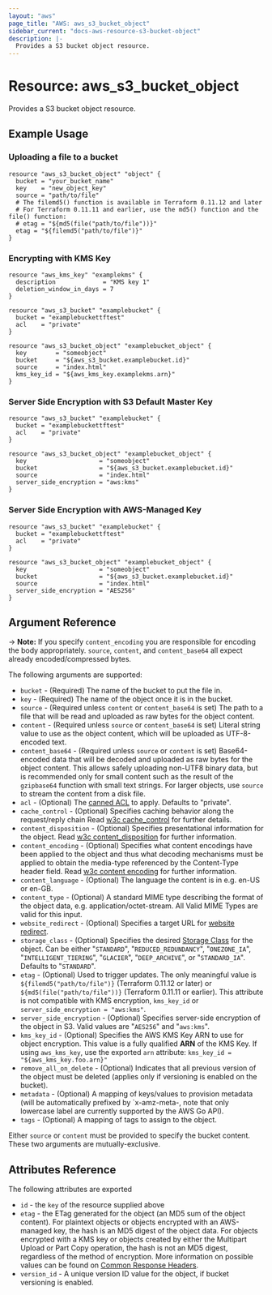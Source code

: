 ```yaml
---
layout: "aws"
page_title: "AWS: aws_s3_bucket_object"
sidebar_current: "docs-aws-resource-s3-bucket-object"
description: |-
  Provides a S3 bucket object resource.
---
```


# Resource: aws_s3_bucket_object

Provides a S3 bucket object resource.

## Example Usage

### Uploading a file to a bucket

```hcl
resource "aws_s3_bucket_object" "object" {
  bucket = "your_bucket_name"
  key    = "new_object_key"
  source = "path/to/file"
  # The filemd5() function is available in Terraform 0.11.12 and later
  # For Terraform 0.11.11 and earlier, use the md5() function and the file() function:
  # etag = "${md5(file("path/to/file"))}"
  etag = "${filemd5("path/to/file")}"
}
```

### Encrypting with KMS Key

```hcl
resource "aws_kms_key" "examplekms" {
  description             = "KMS key 1"
  deletion_window_in_days = 7
}

resource "aws_s3_bucket" "examplebucket" {
  bucket = "examplebuckettftest"
  acl    = "private"
}

resource "aws_s3_bucket_object" "examplebucket_object" {
  key        = "someobject"
  bucket     = "${aws_s3_bucket.examplebucket.id}"
  source     = "index.html"
  kms_key_id = "${aws_kms_key.examplekms.arn}"
}
```

### Server Side Encryption with S3 Default Master Key

```hcl
resource "aws_s3_bucket" "examplebucket" {
  bucket = "examplebuckettftest"
  acl    = "private"
}

resource "aws_s3_bucket_object" "examplebucket_object" {
  key                    = "someobject"
  bucket                 = "${aws_s3_bucket.examplebucket.id}"
  source                 = "index.html"
  server_side_encryption = "aws:kms"
}
```

### Server Side Encryption with AWS-Managed Key

```hcl
resource "aws_s3_bucket" "examplebucket" {
  bucket = "examplebuckettftest"
  acl    = "private"
}

resource "aws_s3_bucket_object" "examplebucket_object" {
  key                    = "someobject"
  bucket                 = "${aws_s3_bucket.examplebucket.id}"
  source                 = "index.html"
  server_side_encryption = "AES256"
}
```

## Argument Reference

-> **Note:** If you specify `content_encoding` you are responsible for encoding the body appropriately. `source`, `content`, and `content_base64` all expect already encoded/compressed bytes.

The following arguments are supported:

* `bucket` - (Required) The name of the bucket to put the file in.
* `key` - (Required) The name of the object once it is in the bucket.
* `source` - (Required unless `content` or `content_base64` is set) The path to a file that will be read and uploaded as raw bytes for the object content.
* `content` - (Required unless `source` or `content_base64` is set) Literal string value to use as the object content, which will be uploaded as UTF-8-encoded text.
* `content_base64` - (Required unless `source` or `content` is set) Base64-encoded data that will be decoded and uploaded as raw bytes for the object content. This allows safely uploading non-UTF8 binary data, but is recommended only for small content such as the result of the `gzipbase64` function with small text strings. For larger objects, use `source` to stream the content from a disk file.
* `acl` - (Optional) The [canned ACL](https://docs.aws.amazon.com/AmazonS3/latest/dev/acl-overview.html#canned-acl) to apply. Defaults to "private".
* `cache_control` - (Optional) Specifies caching behavior along the request/reply chain Read [w3c cache_control](http://www.w3.org/Protocols/rfc2616/rfc2616-sec14.html#sec14.9) for further details.
* `content_disposition` - (Optional) Specifies presentational information for the object. Read [w3c content_disposition](http://www.w3.org/Protocols/rfc2616/rfc2616-sec19.html#sec19.5.1) for further information.
* `content_encoding` - (Optional) Specifies what content encodings have been applied to the object and thus what decoding mechanisms must be applied to obtain the media-type referenced by the Content-Type header field. Read [w3c content encoding](http://www.w3.org/Protocols/rfc2616/rfc2616-sec14.html#sec14.11) for further information.
* `content_language` - (Optional) The language the content is in e.g. en-US or en-GB.
* `content_type` - (Optional) A standard MIME type describing the format of the object data, e.g. application/octet-stream. All Valid MIME Types are valid for this input.
* `website_redirect` - (Optional) Specifies a target URL for [website redirect](http://docs.aws.amazon.com/AmazonS3/latest/dev/how-to-page-redirect.html).
* `storage_class` - (Optional) Specifies the desired [Storage Class](http://docs.aws.amazon.com/AmazonS3/latest/dev/storage-class-intro.html)
for the object. Can be either "`STANDARD`", "`REDUCED_REDUNDANCY`", "`ONEZONE_IA`", "`INTELLIGENT_TIERING`", "`GLACIER`", "`DEEP_ARCHIVE`", or "`STANDARD_IA`". Defaults to "`STANDARD`".
* `etag` - (Optional) Used to trigger updates. The only meaningful value is `${filemd5("path/to/file")}` (Terraform 0.11.12 or later) or `${md5(file("path/to/file"))}` (Terraform 0.11.11 or earlier).
This attribute is not compatible with KMS encryption, `kms_key_id` or `server_side_encryption = "aws:kms"`.
* `server_side_encryption` - (Optional) Specifies server-side encryption of the object in S3. Valid values are "`AES256`" and "`aws:kms`".
* `kms_key_id` - (Optional) Specifies the AWS KMS Key ARN to use for object encryption.
This value is a fully qualified **ARN** of the KMS Key. If using `aws_kms_key`,
use the exported `arn` attribute:
      `kms_key_id = "${aws_kms_key.foo.arn}"`
* `remove_all_on_delete` - (Optional) Indicates that all previous version of the object must be deleted (applies only if versioning is enabled on the bucket).
* `metadata` - (Optional) A mapping of keys/values to provision metadata (will be automatically prefixed by `x-amz-meta-, note that only lowercase label are currently supported by the AWS Go API).
* `tags` - (Optional) A mapping of tags to assign to the object.

Either `source` or `content` must be provided to specify the bucket content.
These two arguments are mutually-exclusive.

## Attributes Reference

The following attributes are exported

* `id` - the `key` of the resource supplied above
* `etag` - the ETag generated for the object (an MD5 sum of the object content). For plaintext objects or objects encrypted with an AWS-managed key, the hash is an MD5 digest of the object data. For objects encrypted with a KMS key or objects created by either the Multipart Upload or Part Copy operation, the hash is not an MD5 digest, regardless of the method of encryption. More information on possible values can be found on [Common Response Headers](https://docs.aws.amazon.com/AmazonS3/latest/API/RESTCommonResponseHeaders.html).
* `version_id` - A unique version ID value for the object, if bucket versioning
is enabled.
